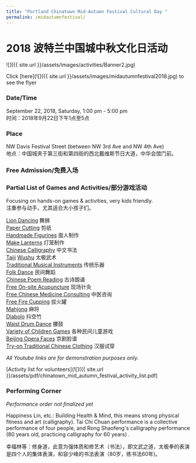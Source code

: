 ```yaml
---
title: "Portland Chinatown Mid-Autumn Festival Cultural Day "
permalink: /midautumnfestival/
---
```


# 2018 波特兰中国城中秋文化日活动

![]({{ site.url }}/assets/images/activities/Banner2.jpg)

Click [here](![]({{ site.url }}/assets/images/midautumnfestival2018.jpg) to see the flyer

### Date/Time

September 22, 2018, Saturday, 1:00 pm - 5:00 pm<br/>
时间：2018年9月22日下午1点至5点

### Place

NW Davis Festival Street (between NW 3rd Ave and NW 4th Ave)<br/>
地点：中国城夹于第三街和第四街的西北戴维斯节日大道，中华会馆门前。

### Free Admission/免费入场

### Partial List of Games and Activities/部分游戏活动

Focusing on hands-on games & activities, very kids friendly.<br/>
注重参与动手，尤其适合大小孩子们。

[Lion Dancing](https://www.youtube.com/watch?v=n-0DJzxUdTE) 舞狮<br/>
[Paper Cutting](https://www.youtube.com/watch?v=mrLvaytBsB4) 剪纸<br/>
[Handmade Figurines](https://www.youtube.com/watch?v=_naBnK_QXTk) 面人制作<br/>
[Make Lanterns](https://www.youtube.com/watch?v=CeZKYGmuZn0) 灯笼制作<br/>
[Chinese Calligraphy](https://www.youtube.com/watch?v=LBpu5QdQ_yc) 中文书法<br/>
[Taiji](https://www.youtube.com/watch?v=xlHGjYHyjmM) [Wushu](https://www.youtube.com/watch?v=kElA7iISryI) 太极武术<br/>
[Traditional Musical Instruments](https://www.youtube.com/watch?v=Z-Tt7pld81o) 传统乐器<br/>
[Folk Dance](https://www.youtube.com/watch?v=7bj7JjLzBfM) 民间舞蹈<br/>
[Chinese Poem Reading](https://www.youtube.com/watch?v=82jcwYdKPTY) 古诗朗诵<br/>
[Free On-site Acupuncture](https://www.youtube.com/watch?v=9pQ2H1EaXWY) 现场针灸<br/>
[Free Chinese Medicine Consulting](https://www.youtube.com/watch?v=XbLAoUG3wmY) 中医咨询<br/>
[Free Fire Cupping](https://www.youtube.com/watch?v=9K0WQNnFFsc) 拔火罐<br/>
[Mahjong](https://www.youtube.com/watch?v=tRCb_LOkEmQ) 麻将<br/>
[Diabolo](https://www.youtube.com/watch?v=50gu3sHne3k) 抖空竹<br/>
[Waist Drum Dance](https://www.youtube.com/watch?v=fPHlxQBzj0M) 腰鼓<br/>
[Variety of Children Games](https://www.youtube.com/watch?v=RgTstkFGaB4) 各种民间儿童游戏<br/>
[Beijing Opera Faces](https://youtu.be/7JuFBD-M2A0) 京剧脸谱 <br/>
[Try-on Traditional Chinese Clothing](https://www.youtube.com/watch?v=6UrgHiCarE0) 汉服试穿

*All Youtube links are for demonstration purposes only.*

[Activity list for volunteers](![]({{ site.url }}/assets/pdf/chinatown_mid_autumn_festival_activity_list.pdf)

### Performing Corner

*Performance order not finalized yet*

Happiness Lin, etc.: Building Health & Mind, this means strong physical fitness and art (calligraphy). Tai Chi Chuan performance is a collective performance of four people, and Rong Shaofeng's calligraphy performance (80 years old, practicing calligraphy for 60 years) .

幸福林等：修身道，此意为强体质和修艺术（书法），即文武之道，太极拳的表演是四个人的集体表演，和容少峰的书法表演（80岁，练书法60年)。
